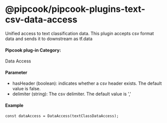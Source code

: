 # @pipcook/pipcook-plugins-text-csv-data-access

Unified access to text classification data. This plugin accepts csv format data and sends it to downstream  as tf.data

<a name="klNlr"></a>
#### Pipcook plug-in Category:
Data Access

<a name="giDyb"></a>
#### Parameter

- hasHeader (boolean): indicates whether a csv header exists. The default value is false.
- delimiter (string): The csv delimiter. The default value is ','

<a name="4WAOj"></a>
#### Example

```
const dataAccess = DataAccess(textClassDataAccess);
```
